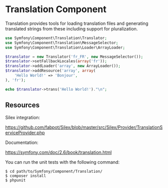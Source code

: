 Translation Component
=====================

Translation provides tools for loading translation files and generating
translated strings from these including support for pluralization.

```php
use Symfony\Component\Translation\Translator;
use Symfony\Component\Translation\MessageSelector;
use Symfony\Component\Translation\Loader\ArrayLoader;

$translator = new Translator('fr_FR', new MessageSelector());
$translator->setFallbackLocales(array('fr'));
$translator->addLoader('array', new ArrayLoader());
$translator->addResource('array', array(
    'Hello World!' => 'Bonjour',
), 'fr');

echo $translator->trans('Hello World!')."\n";
```

Resources
---------

Silex integration:

https://github.com/fabpot/Silex/blob/master/src/Silex/Provider/TranslationServiceProvider.php

Documentation:

https://symfony.com/doc/2.6/book/translation.html

You can run the unit tests with the following command:

    $ cd path/to/Symfony/Component/Translation/
    $ composer install
    $ phpunit

